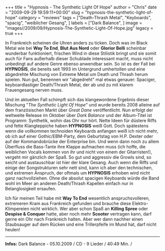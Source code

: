 +++
title = "Hypnosis - The Synthetic Light Of Hope"
author = "Chris"
date = "2009-09-29 19:59:11+00:00"
slug = "hypnosis-the-synthetic-light-of-hope"
category = "reviews"
tags = ["Death-Thrash Metal", "Keyboards", "spacig", "weiblicher Gesang", ]
labels = ["Dark Balance", ]
image = "images//2009/09/Hypnosis-The-Synthetic-Light-Of-Hope.jpg"
legacy = true
+++

In Frankreich scheinen die Uhren anders zu ticken. Doch was im Black Metal wie bei **Way To End**, **Blut Aus Nord** oder **Glorior Belli** scheinbar wunderbar funktioniert, frischen Wind in diese Stilistik bringt und sie somit auch für Fans außerhalb dieser Schublade interessant macht, muss nicht unbedingt auf andere Genre ebenso anwendbar sein. So ist es der Fall bei **HYPNOSIS**, die bereits seit 1993 im Untergrund umhertollen und eine abgedrehte Mischung von Extreme Metal um Death und Thrash herum spielen. Nun gut, benennen wir "abgedreht" mal etwas genauer: Spaciger, keyboardlastiger Death/Thrash Metal, der ab und zu mit klarem Frauengesang nerven muss.

Und im aktuellen Fall schimpft sich das klangewordene Ergebnis dieser Mischung "_The Synthetic Light Of Hope_" und wurde bereits 2008 alleine auf dem französischen Markt über _Great Dane_ veröffentlicht. Nun erfolgt der weltweite Release im Oktober über _Dark Balance_ und der Album-Titel ist Programm: Synthetik, wohin das Ohr nur hört. Nette Ideen für düstere Riffs und fette Klangteppiche haben **HYPNOSIS** weiß Gott. Doch spätestens wenn die vollkommen technoiden Keyboards anfangen weiß ich nicht mehr, ob ich auf einer Gothic/EBM-Party, dem Geburtstag von H.P. Dexter oder auf der Kommandobrücke der Enterprise bin. Und wenn dann noch zu allem Überfluss die Bass-Tante ihre Klappe aufmachen muss (ich hoffe, die weiblichen Vocals kommen von ihr und nicht von einem der Gitarristen!), vergeht mir gänzlich der Spaß. So gut und aggressiv die Growls sind, so seicht und austauschbar ist hier der klare Gesang.
Auch wenn die Riffs und einige der Songstrukturen sehr nett sind, kann ich aber den technischen, und extremen Anspruch, der oftmals um **HYPNOSIS** erhoben wird nicht ganz nachvollziehen. Ohne die absolut spacigen Keyboards würde die Band wohl im Meer an anderen Death/Thrash Kapellen einfach nur in Belanglosigkeit ersaufen.

Ich für meinen Teil habe mit **Way To End** wesentlich anspruchsvolleren, extremeren Kram aus Frankreich gefunden und brauche diese Elektro-Klimpereien nicht wirklich. Wer aber schon Spaß an **Killing Spree** oder **Despise & Conquer** hatte, aber noch mehr **Scooter** vertragen kann, darf gerne ein Ohr nach Frankreich halten. Aber wer dann nachher einen Staubsauger auf dem Rücken und eine Trillerpfeife im Mund hat, darf nicht heulen!





---
**Infos:**
Dark Balance - 05.10.2009 / 
CD - 9 Lieder / 40:49 Min. / 
